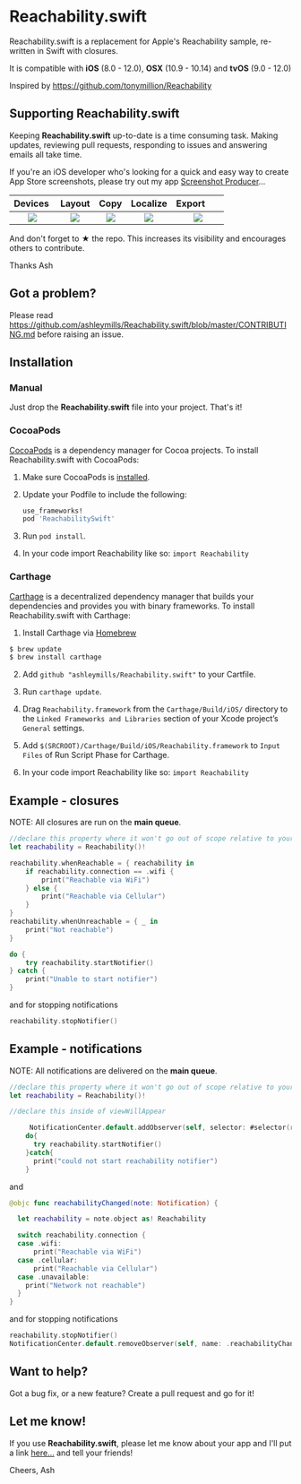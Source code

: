 # Reachability.swift

Reachability.swift is a replacement for Apple's Reachability sample, re-written in Swift with
closures.

It is compatible with **iOS** (8.0 - 12.0), **OSX** (10.9 - 10.14) and **tvOS** (9.0 - 12.0)

Inspired by https://github.com/tonymillion/Reachability

## Supporting **Reachability.swift**

Keeping **Reachability.swift** up-to-date is a time consuming task. Making updates, reviewing pull
requests, responding to issues and answering emails all take time.

If you're an iOS developer who's looking for a quick and easy way to create App Store screenshots,
please try out my
app [Screenshot Producer](https://itunes.apple.com/app/apple-store/id1252374855?pt=215893&ct=reachability&mt=8)…

Devices | Layout | Copy | Localize | Export      
:------:|:------:|:------:|:------:|:------:
![](http://is2.mzstatic.com/image/thumb/Purple118/v4/64/af/55/64af55bc-2ef0-691c-f5f3-4963685f7f63/source/552x414bb.jpg) |  ![](http://is4.mzstatic.com/image/thumb/Purple128/v4/fb/4c/bd/fb4cbd2f-dd04-22ba-4fdf-5ac652693fb8/source/552x414bb.jpg) |  ![](http://is1.mzstatic.com/image/thumb/Purple118/v4/5a/4f/cf/5a4fcfdf-ca04-0307-9f2e-83178e8ad90d/source/552x414bb.jpg) |  ![](http://is4.mzstatic.com/image/thumb/Purple128/v4/17/ea/56/17ea562e-e045-96e7-fcac-cfaaf4f499fd/source/552x414bb.jpg) |  ![](http://is4.mzstatic.com/image/thumb/Purple118/v4/59/9e/dd/599edd50-f05c-f413-8e88-e614731fd828/source/552x414bb.jpg)

And don't forget to **★** the repo. This increases its visibility and encourages others to
contribute.

Thanks Ash

## Got a problem?

Please read https://github.com/ashleymills/Reachability.swift/blob/master/CONTRIBUTING.md before
raising an issue.

## Installation

### Manual

Just drop the **Reachability.swift** file into your project. That's it!

### CocoaPods

[CocoaPods][] is a dependency manager for Cocoa projects. To install Reachability.swift with
CocoaPods:

1. Make sure CocoaPods is [installed][CocoaPods Installation].

2. Update your Podfile to include the following:

   ``` ruby
   use_frameworks!
   pod 'ReachabilitySwift'
   ```

3. Run `pod install`.

[CocoaPods]: https://cocoapods.org

[CocoaPods Installation]: https://guides.cocoapods.org/using/getting-started.html#getting-started

4. In your code import Reachability like so:
   `import Reachability`

### Carthage

[Carthage][] is a decentralized dependency manager that builds your dependencies and provides you
with binary frameworks. To install Reachability.swift with Carthage:

1. Install Carthage via [Homebrew][]

  ```bash
  $ brew update
  $ brew install carthage
  ```

2. Add `github "ashleymills/Reachability.swift"` to your Cartfile.

3. Run `carthage update`.

4. Drag `Reachability.framework` from the `Carthage/Build/iOS/` directory to
   the `Linked Frameworks and Libraries` section of your Xcode project’s `General` settings.

5. Add `$(SRCROOT)/Carthage/Build/iOS/Reachability.framework` to `Input Files` of Run Script Phase
   for Carthage.

6. In your code import Reachability like so:
   `import Reachability`

[Carthage]: https://github.com/Carthage/Carthage

[Homebrew]: http://brew.sh

[Photo Flipper]: https://itunes.apple.com/app/apple-store/id749627884?pt=215893&ct=GitHubReachability&mt=8

## Example - closures

NOTE: All closures are run on the **main queue**.

```swift
//declare this property where it won't go out of scope relative to your listener
let reachability = Reachability()!

reachability.whenReachable = { reachability in
    if reachability.connection == .wifi {
        print("Reachable via WiFi")
    } else {
        print("Reachable via Cellular")
    }
}
reachability.whenUnreachable = { _ in
    print("Not reachable")
}

do {
    try reachability.startNotifier()
} catch {
    print("Unable to start notifier")
}
```

and for stopping notifications

```swift
reachability.stopNotifier()
```

## Example - notifications

NOTE: All notifications are delivered on the **main queue**.

```swift
//declare this property where it won't go out of scope relative to your listener
let reachability = Reachability()!

//declare this inside of viewWillAppear

     NotificationCenter.default.addObserver(self, selector: #selector(reachabilityChanged(note:)), name: .reachabilityChanged, object: reachability)
    do{
      try reachability.startNotifier()
    }catch{
      print("could not start reachability notifier")
    }
```

and

```swift
@objc func reachabilityChanged(note: Notification) {

  let reachability = note.object as! Reachability

  switch reachability.connection {
  case .wifi:
      print("Reachable via WiFi")
  case .cellular:
      print("Reachable via Cellular")
  case .unavailable:
    print("Network not reachable")
  }
}
```

and for stopping notifications

```swift
reachability.stopNotifier()
NotificationCenter.default.removeObserver(self, name: .reachabilityChanged, object: reachability)
```

## Want to help?

Got a bug fix, or a new feature? Create a pull request and go for it!

## Let me know!

If you use **Reachability.swift**, please let me know about your app and I'll put a
link [here…](https://github.com/ashleymills/Reachability.swift/wiki/Apps-using-Reachability.swift)
and tell your friends!

Cheers, Ash

